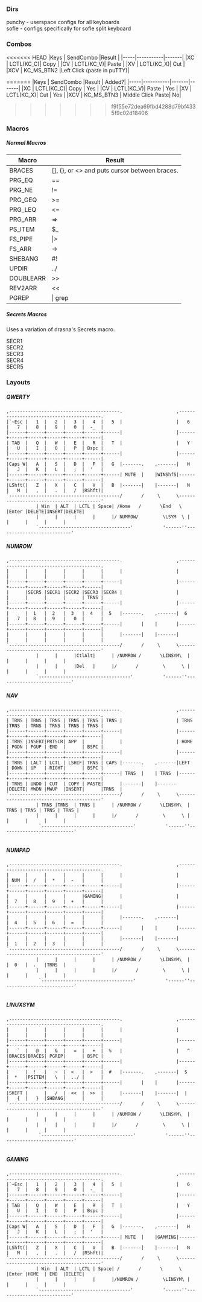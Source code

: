 ### Dirs
punchy - userspace configs for all keyboards  
sofle - configs specifically for sofle split keyboard  

### Combos
<<<<<<< HEAD
 |Keys | SendCombo |Result |
 |-----|-----------|-------|
 |XC   | LCTL(KC_C)|  Copy |
 |CV   | LCTL(KC_V)| Paste |
 |XV   | LCTL(KC_X)|  Cut  |
 |XCV  | KC_MS_BTN2 |Left Click (paste in puTTY)|

=======
 |Keys | SendCombo |Result | Added?|
 |-----|-----------|-------|-------|
 |XC   | LCTL(KC_C)|  Copy | Yes |
 |CV   | LCTL(KC_V)| Paste | Yes |
 |XV   | LCTL(KC_X)|  Cut  | Yes |
 |XCV  | KC_MS_BTN3 | Middle Click Paste| No|
>>>>>>> f9f55e72dea69fbd4288d79bf4335f9c02d18406


### Macros
##### Normal Macros 
 |   Macro   | Result |
 |-----------|--------|
 |BRACES     |[], {}, or <> and puts cursor between braces. |
 |PRG_EQ     |==       |
 |PRG_NE     |!=       |
 |PRG_GEQ    | >=      |
 |PRG_LEQ    | <=      |
 |PRG_ARR    | =>      |
 |PS_ITEM    | $_      |
 |FS_PIPE    | \|>      |
 |FS_ARR     |->       |
 |SHEBANG    | #!      |
 |UPDIR      |../      |
 |DOUBLEARR  | >>      |
 |REV2ARR    | <<      |
 |PGREP      | \| grep  |

##### Secrets Macros
Uses a variation of drasna's Secrets macro.  

SECR1  
SECR2  
SECR3  
SECR4  
SECR5  


### Layouts

##### QWERTY
```
,-----------------------------------------.                    ,-----------------------------------------.
|`~Esc |   1  |   2  |   3  |   4  |   5  |                    |   6  |   7  |   8  |   9  |   0  |  -_  |
|------+------+------+------+------+------|                    |------+------+------+------+------+------|
| TAB  |   Q  |   W  |   E  |   R  |   T  |                    |   Y  |   U  |   I  |   O  |   P  | Bspc |
|------+------+------+------+------+------|                    |------+------+------+------+------+------|
|Caps W|   A  |   S  |   D  |   F  |   G  |-------.    ,-------|   H  |   J  |   K  |   L  |   ;  |  '   |
|------+------+------+------+------+------| MUTE  |    |WINShfS|------+------+------+------+------+------|
|LShft(|   Z  |   X  |   C  |   V  |   B  |-------|    |-------|   N  |   M  |   ,  |   .  |   /  |RShft)|
`-----------------------------------------/       /     \      \-----------------------------------------'
           | Win  | ALT  | LCTL | Space| /Home   /       \End   \  |Enter |DELETE|INSERT|DELETE|
           |      |      |      |      |/ NUMROW/         \LSYM  \ |      |      |      |      |
           `----------------------------------'           '------''---------------------------'

```
##### NUMROW
```
,-----------------------------------------.                    ,-----------------------------------------.
|      |      |      |      |      |      |                    |      |      |      |      |      |      |
|------+------+------+------+------+------|                    |------+------+------+------+------+------|
|      |SECR5 |SECR1 |SECR2 |SECR3 |SECR4 |                    |      |      |      |      |      | TRNS |
|------+------+------+------+------+------|                    |------+------+------+------+------+------|
|      |  1   |  2   |  3   |  4   |  5   |-------.    ,-------|  6   |   7  |  8   |  9   |   0  |      |
|------+------+------+------+------+------|       |    |       |------+------+------+------+------+------|
|      |      |      |      |      |      |-------|    |-------|      |      |      |      |      |      |
`-----------------------------------------/       /     \      \-----------------------------------------'
           |      |      |CtlAlt|      | /NUMROW /       \LINSYM\  |      |      |      |      |
           |      |      |Del   |      |/       /         \      \ |      |      |      |      |
           `----------------------------------'           '------''---------------------------'

```

##### NAV
```
,-----------------------------------------.                    ,-----------------------------------------.
| TRNS | TRNS | TRNS | TRNS | TRNS | TRNS |                    | TRNS |TRNS  | TRNS | TRNS | TRNS | TRNS |
|------+------+------+------+------+------|                    |------+------+------+------+------+------|
| TRNS |INSERT|PRTSCR| APP  |      |      |                    | HOME | PGDN | PGUP | END  |      | BSPC |
|------+------+------+------+------+------|                    |------+------+------+------+------+------|
| TRNS | LALT | LCTL | LSHIF| TRNS | CAPS |-------.    ,-------|LEFT  | DOWN | UP   | RIGHT|      | BSPC |
|------+------+------+------+------+------| TRNS  |    | TRNS  |------+------+------+------+------+------|
| TRNS | UNDO | CUT  | COPY | PASTE|      |-------|    |-------|DELETE| MWDN |MWUP  |INSERT|      |TRNS  |
`-----------------------------------------/       /     \      \-----------------------------------------'
           | TRNS |TRNS  | TRNS |      | /NUMROW /       \LINSYM\  | TRNS | TRNS | TRNS | TRNS |
           |      |      |      |      |/       /         \      \ |      |      |      |      |
            `----------------------------------'           '------''---------------------------'


```
##### NUMPAD
```
,-----------------------------------------.                    ,-----------------------------------------.
|      |      |      |      |      |      |                    |      | NUM  |  /   |  *   |  -   |      |
|------+------+------+------+------+------|                    |------+------+------+------+------+------|
|      |      |      |      |GAMING|      |                    |      |  7   |  8   |  9   |  +   |      |
|------+------+------+------+------+------|                    |------+------+------+------+------+------|
|      |      |      |      |      |      |-------.    ,-------|      |  4   |  5   |  6   |  =   |      |
|------+------+------+------+------+------|       |    |       |------+------+------+------+------+------|
|      |      |      |      |      |      |-------|    |-------|      |  1   |  2   |  3   |      |      |
`-----------------------------------------/       /     \      \-----------------------------------------'
           |      |      |      |      | /NUMROW /       \LINSYM\  |      |  0   |  .   |TRNS  |
           |      |      |      |      |/       /         \      \ |      |      |      |      |
            `----------------------------------'           '------''---------------------------'


```
##### LINUXSYM
```
,-----------------------------------------.                    ,-----------------------------------------.
|      |      |      |      |      |      |                    |      |      |      |      |      |      |
|------+------+------+------+------+------|                    |------+------+------+------+------+------|
|   `  |   @  |   &  |   =  |   +  |  %   |                    |   ^  |BRACES|BRACES| PGREP|      | BSPC |
|------+------+------+------+------+------|                    |------+------+------+------+------+------|
|      |  !   |   ~  |  <   |  >   |  #   |-------.    ,-------|  $   |  *   |PSITEM|   \  |  ../ |      |
|------+------+------+------+------+------|       |    |       |------+------+------+------+------+------|
|SHIFT |      |   /  |  <<  |  >>  |      |-------|    |-------|  |   |   {  |   }  |SHBANG|      |      |
`-----------------------------------------/       /     \      \-----------------------------------------'
           |      |      |      |      | /NUMROW /       \LINSYM\  |      |      |      |      |
           |      |      |      |      |/       /         \      \ |      |      |      |      |
            `----------------------------------'           '------''---------------------------'


```
##### GAMING
```
,-----------------------------------------.                    ,-----------------------------------------.
|`~Esc |   1  |   2  |   3  |   4  |   5  |                    |   6  |   7  |   8  |   9  |   0  |  -_  |
|------+------+------+------+------+------|                    |------+------+------+------+------+------|
| TAB  |   Q  |   W  |   E  |   R  |   T  |                    |   Y  |   U  |   I  |   O  |   P  | Bspc |
|------+------+------+------+------+------|                    |------+------+------+------+------+------|
|Caps W|   A  |   S  |   D  |   F  |   G  |-------.    ,-------|   H  |   J  |   K  |   L  |   ;  |  '   |
|------+------+------+------+------+------| MUTE  |    |GAMMING|------+------+------+------+------+------|
|LShft(|   Z  |   X  |   C  |   V  |   B  |-------|    |-------|   N  |   M  |   ,  |   .  |   /  |RShft)|
`-----------------------------------------/       /     \      \-----------------------------------------'
           | Win  | ALT  | LCTL | Space| /       /       \      \  |Enter |HOME  | END  |DELETE|
           |      |      |      |      |/NUMROW /         \LINSYM\ |      |      |      |      |
           `----------------------------------'           '------''---------------------------'

```
